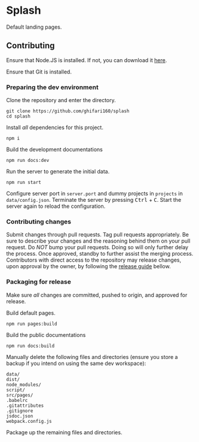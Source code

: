 # Splash

Default landing pages.

## Contributing

Ensure that Node.JS is installed. If not, you can download it [here](https://nodejs.org/en/).

Ensure that Git is installed.

### Preparing the dev environment

Clone the repository and enter the directory.

``` shell
git clone https://github.com/ghifari160/splash
cd splash
```

Install _all_ dependencies for this project.

``` shell
npm i
```

Build the development documentations

``` shell
npm run docs:dev
```

Run the server to generate the initial data.

``` shell
npm run start
```

Configure server port in `server.port` and dummy projects in `projects` in `data/config.json`.
Terminate the server by pressing <kbd>Ctrl</kbd> + <kbd>C</kbd>. Start the server again to reload the
configuration.

### Contributing changes

Submit changes through pull requests. Tag pull requests appropriately. Be sure to describe your
changes and the reasoning behind them on your pull request. Do _NOT_ bump your pull requests. Doing
so will only further delay the process. Once approved, standby to further assist the merging process.
Contributors with direct access to the repository may release changes, upon approval by the owner, by
following the [release guide](#packaging-for-release) bellow.

### Packaging for release

Make sure _all_ changes are committed, pushed to origin, and approved for release.

Build default pages.

``` shell
npm run pages:build
```

Build the public documentations

``` shell
npm run docs:build
```

Manually delete the following files and directories (ensure you store a backup if you intend on using the same dev workspace):

``` text
data/
dist/
node_modules/
script/
src/pages/
.babelrc
.gitattributes
.gitignore
jsdoc.json
webpack.config.js
```

Package up the remaining files and directories.
